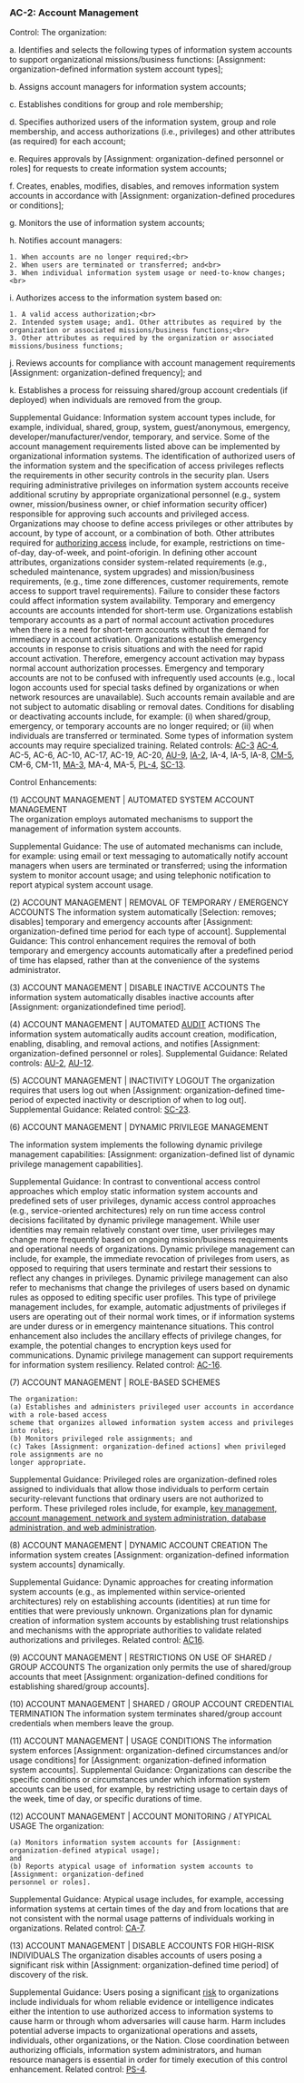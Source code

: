 ### AC-2: Account Management 
Control: The organization: <br> 

a. Identifies and selects the following types of information system accounts to support
organizational missions/business functions: [Assignment: organization-defined information
system account types];<br>

b. Assigns account managers for information system accounts;<br>

c. Establishes conditions for group and role membership;<br> 

d. Specifies authorized users of the information system, group and role membership, and access
authorizations (i.e., privileges) and other attributes (as required) for each account;<br>

e. Requires approvals by [Assignment: organization-defined personnel or roles] for requests to
create information system accounts;<br>

f. Creates, enables, modifies, disables, and removes information system accounts in accordance
with [Assignment: organization-defined procedures or conditions];<br>

g. Monitors the use of information system accounts;<br>

h. Notifies account managers:<br>

	1. When accounts are no longer required;<br>
	2. When users are terminated or transferred; and<br>
	3. When individual information system usage or need-to-know changes;<br>
	
i. Authorizes access to the information system based on:<br>

	1. A valid access authorization;<br>
	2. Intended system usage; and1. Other attributes as required by the organization or associated missions/business functions;<br>
	3. Other attributes as required by the organization or associated missions/business functions;

j. Reviews accounts for compliance with account management requirements [Assignment:
organization-defined frequency]; and<br>

k. Establishes a process for reissuing shared/group account credentials (if deployed) when
individuals are removed from the group.<br>

Supplemental Guidance: Information system account types include, for example, individual, shared,
group, system, guest/anonymous, emergency, developer/manufacturer/vendor, temporary, and
service. Some of the account management requirements listed above can be implemented by
organizational information systems. The identification of authorized users of the information
system and the specification of access privileges reflects the requirements in other security
controls in the security plan. Users requiring administrative privileges on information system
accounts receive additional scrutiny by appropriate organizational personnel (e.g., system owner,
mission/business owner, or chief information security officer) responsible for approving such
accounts and privileged access. Organizations may choose to define access privileges or other
attributes by account, by type of account, or a combination of both. Other attributes required for
[authorizing access](access_control.md) include, for example, restrictions on time-of-day, day-of-week, and point-oforigin. In defining other account attributes, organizations consider system-related requirements
(e.g., scheduled maintenance, system upgrades) and mission/business requirements, (e.g., time
zone differences, customer requirements, remote access to support travel requirements). Failure to
consider these factors could affect information system availability. Temporary and emergency
accounts are accounts intended for short-term use. Organizations establish temporary accounts as a
part of normal account activation procedures when there is a need for short-term accounts without
the demand for immediacy in account activation. Organizations establish emergency accounts in
response to crisis situations and with the need for rapid account activation. Therefore, emergency
account activation may bypass normal account authorization processes. Emergency and temporary
accounts are not to be confused with infrequently used accounts (e.g., local logon accounts used
for special tasks defined by organizations or when network resources are unavailable). Such
accounts remain available and are not subject to automatic disabling or removal dates. Conditions
for disabling or deactivating accounts include, for example: (i) when shared/group, emergency, or
temporary accounts are no longer required; or (ii) when individuals are transferred or terminated.
Some types of information system accounts may require specialized training. Related controls:
[AC-3](ac3-information_flow_enforcement.md) [AC-4](access_control.md), AC-5, AC-6, AC-10, AC-17, AC-19, AC-20, [AU-9](audit_and_accountability.md), [IA-2](identification_and_authentication.md), IA-4, IA-5, IA-8, [CM-5](configuration_management.md),
CM-6, CM-11, [MA-3](maintenance.md), MA-4, MA-5, [PL-4](planning.md), [SC-13](systems_and_communications_protection.md).<br>

Control Enhancements:<br>

(1) ACCOUNT MANAGEMENT | AUTOMATED SYSTEM ACCOUNT MANAGEMENT<br>
The organization employs automated mechanisms to support the management of information
system accounts.

Supplemental Guidance: The use of automated mechanisms can include, for example: using
email or text messaging to automatically notify account managers when users are terminated
or transferred; using the information system to monitor account usage; and using telephonic
notification to report atypical system account usage.

(2) ACCOUNT MANAGEMENT | REMOVAL OF TEMPORARY / EMERGENCY ACCOUNTS
The information system automatically [Selection: removes; disables] temporary and emergency
accounts after [Assignment: organization-defined time period for each type of account].
Supplemental Guidance: This control enhancement requires the removal of both temporary and
emergency accounts automatically after a predefined period of time has elapsed, rather than at
the convenience of the systems administrator.

(3) ACCOUNT MANAGEMENT | DISABLE INACTIVE ACCOUNTS
The information system automatically disables inactive accounts after [Assignment: organizationdefined time period].

(4) ACCOUNT MANAGEMENT | AUTOMATED [AUDIT](audit_and_accountability.md) ACTIONS
The information system automatically audits account creation, modification, enabling, disabling,
and removal actions, and notifies [Assignment: organization-defined personnel or roles].
Supplemental Guidance: Related controls: [AU-2](audit_and_accountability.md), [AU-12](audit_and_accountability.md).

(5) ACCOUNT MANAGEMENT | INACTIVITY LOGOUT
The organization requires that users log out when [Assignment: organization-defined time-period
of expected inactivity or description of when to log out].
Supplemental Guidance: Related control: [SC-23](systems_and_communications_protection.md).

(6) ACCOUNT MANAGEMENT | DYNAMIC PRIVILEGE MANAGEMENT

The information system implements the following dynamic privilege management capabilities:
[Assignment: organization-defined list of dynamic privilege management capabilities].

Supplemental Guidance: In contrast to conventional access control approaches which employ
static information system accounts and predefined sets of user privileges, dynamic access
control approaches (e.g., service-oriented architectures) rely on run time access control
decisions facilitated by dynamic privilege management. While user identities may remain
relatively constant over time, user privileges may change more frequently based on ongoing
mission/business requirements and operational needs of organizations. Dynamic privilege
management can include, for example, the immediate revocation of privileges from users, as
opposed to requiring that users terminate and restart their sessions to reflect any changes in
privileges. Dynamic privilege management can also refer to mechanisms that change the
privileges of users based on dynamic rules as opposed to editing specific user profiles. This
type of privilege management includes, for example, automatic adjustments of privileges if
users are operating out of their normal work times, or if information systems are under duress
or in emergency maintenance situations. This control enhancement also includes the ancillary
effects of privilege changes, for example, the potential changes to encryption keys used for
communications. Dynamic privilege management can support requirements for information
system resiliency. Related control: [AC-16](access_control.md).

(7) ACCOUNT MANAGEMENT | ROLE-BASED SCHEMES

	The organization:
	(a) Establishes and administers privileged user accounts in accordance with a role-based access
	scheme that organizes allowed information system access and privileges into roles;
	(b) Monitors privileged role assignments; and
	(c) Takes [Assignment: organization-defined actions] when privileged role assignments are no
	longer appropriate.

Supplemental Guidance: Privileged roles are organization-defined roles assigned to individuals
that allow those individuals to perform certain security-relevant functions that ordinary users
are not authorized to perform. These privileged roles include, for example, [key management,
account management, network and system administration, database administration, and web
administration](systems_and_communications_protection.md).

(8) ACCOUNT MANAGEMENT | DYNAMIC ACCOUNT CREATION
The information system creates [Assignment: organization-defined information system accounts]
dynamically.

Supplemental Guidance: Dynamic approaches for creating information system accounts (e.g., as
implemented within service-oriented architectures) rely on establishing accounts (identities) at
run time for entities that were previously unknown. Organizations plan for dynamic creation
of information system accounts by establishing trust relationships and mechanisms with the
appropriate authorities to validate related authorizations and privileges. Related control: [AC16](access_control.md).

(9) ACCOUNT MANAGEMENT | RESTRICTIONS ON USE OF SHARED / GROUP ACCOUNTS
The organization only permits the use of shared/group accounts that meet [Assignment:
organization-defined conditions for establishing shared/group accounts].

(10) ACCOUNT MANAGEMENT | SHARED / GROUP ACCOUNT CREDENTIAL TERMINATION
The information system terminates shared/group account credentials when members leave the
group.

(11) ACCOUNT MANAGEMENT | USAGE CONDITIONS
The information system enforces [Assignment: organization-defined circumstances and/or usage
conditions] for [Assignment: organization-defined information system accounts].
Supplemental Guidance: Organizations can describe the specific conditions or circumstances
under which information system accounts can be used, for example, by restricting usage to
certain days of the week, time of day, or specific durations of time.

(12) ACCOUNT MANAGEMENT | ACCOUNT MONITORING / ATYPICAL USAGE
The organization:

	(a) Monitors information system accounts for [Assignment: organization-defined atypical usage];
	and
	(b) Reports atypical usage of information system accounts to [Assignment: organization-defined
	personnel or roles].

Supplemental Guidance: Atypical usage includes, for example, accessing information systems
at certain times of the day and from locations that are not consistent with the normal usage
patterns of individuals working in organizations. Related control: [CA-7](system_assessment_and_authorization.md).

(13) ACCOUNT MANAGEMENT | DISABLE ACCOUNTS FOR HIGH-RISK INDIVIDUALS
The organization disables accounts of users posing a significant risk within [Assignment:
organization-defined time period] of discovery of the risk.

Supplemental Guidance: Users posing a significant [risk](risk_assessment.md) to organizations include individuals for
whom reliable evidence or intelligence indicates either the intention to use authorized access
to information systems to cause harm or through whom adversaries will cause harm. Harm
includes potential adverse impacts to organizational operations and assets, individuals, other
organizations, or the Nation. Close coordination between authorizing officials, information
system administrators, and human resource managers is essential in order for timely execution
of this control enhancement. Related control: [PS-4](personnel_security.md).